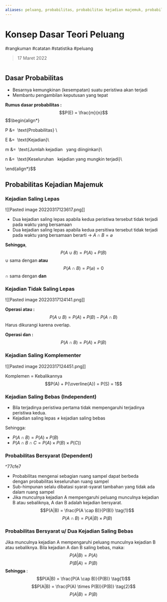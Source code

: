 ```yaml
---
aliases: peluang, probabilitas, probabilitas kejadian majemuk, probabilitas majemuk
---
```

# Konsep Dasar Teori Peluang
#rangkuman #catatan #statistika #peluang 
> 17 Maret 2022
```toc
```
## Dasar Probabilitas
- Besarnya kemungkinan (kesempatan) suatu peristiwa akan terjadi
- Membantu pengambilan keputusan yang tepat

**Rumus dasar probabilitas :**
$$P(E) = \frac{m}{n}$$
$$\begin{align*}

 P &=  \text{Probabilitas} \\

 E &=  \text{Kejadian}\\

 m &=  \text{Jumlah kejadian   yang diinginkan}\\

 n &=  \text{Keseluruhan   kejadian yang mungkin terjadi}\\

 \end{align*}$$

## Probabilitas Kejadian Majemuk
### Kejadian Saling Lepas
![[Pasted image 20220317123617.png]]
- Dua kejadian saling lepas apabila kedua peristiwa tersebut tidak terjadi pada waktu yang bersamaan
- Dua kejadian saling lepas apabila kedua persitiwa tersebut tidak terjadi pada waktu yang bersamaan berarti -> $A \cap B = \varnothing$

**Sehingga**, 
$$P(A \ \cup \ B) = P(A) + P(B)$$
$\cup$ sama dengan **atau**
$$P(A \ \cap \ B) = P(\varnothing) = 0$$
$\cap$ sama dengan **dan**

### Kejadian Tidak Saling Lepas
![[Pasted image 20220317124141.png]]

**Operasi atau :**
$$P(A \cup B)  = P(A) + P(B) - P(A\cap B)$$
Harus dikurangi karena overlap.

**Operasi dan :**
$$P(A \cap B) = P(A) \times P(B)$$

### Kejadian Saling Komplementer
![[Pasted image 20220317124451.png]]

Komplemen = Kebalikannya
$$P(A) + P(\overline{A}) = P(S) = 1$$

### Kejadian Saling Bebas (Independent)
- Bila terjadinya peristiwa pertama tidak mempengaruhi terjadinya peristiwa kedua.
- Kejadian saling lepas $\neq$ kejadian saling bebas

Sehingga:
- $P(A \cap B) = P(A) \times P(B)$
- $P(A \cap B \cap C = P(A) \times P(B) \times P(C))$

### Probabilitas Bersyarat (Dependent)

^77cfe7
- Probabilitas mengenai sebagian ruang sampel dapat berbeda dengan probabilitas keseluruhan ruang sampel
- Sub-himpunan selalu dibatasi syarat-syarat tambahan yang tidak ada dalam ruang sampel
- Jika munculnya kejadian A mempengaruhi peluang munculnya kejadian B  atau sebaliknya, A dan B adalah kejadian  bersyarat.
$$P(A|B) = \frac{P(A \cap B)}{P(B)} \tag{1}$$
$$P(A\cap B) = P(A|B)  \times P(B) \tag{2}$$

### Probabilitas Bersyarat u/ Dua Kejadian Saling Bebas
Jika munculnya kejadian A mempengaruhi peluang munculnya kejadian B atau sebaliknya. Bila kejadian A dan B saling bebas, maka:
$$P(A|B) = P(A)$$
$$P(B|A) = P(B)$$
**Sehingga** :
$$P(A|B) = \frac{P(A \cap B)}{P(B)} \tag{1}$$
$$P(A|B) = \frac{P(A) \times P(B)}{P(B)} \tag{2}$$
$$P(A|B) = P(B) \tag{3}$$

